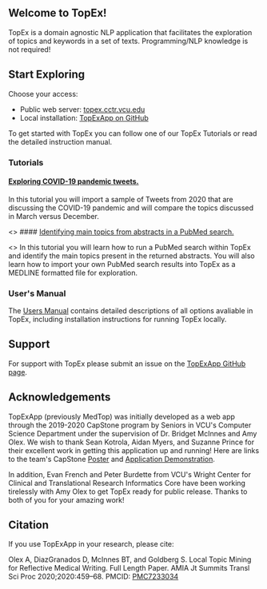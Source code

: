 ## Welcome to TopEx!

TopEx is a domain agnostic NLP application that facilitates the exploration of topics and keywords in a set of texts. Programming/NLP knowledge is not required! 

## Start Exploring

Choose your access:
 - Public web server: [topex.cctr.vcu.edu](topex.cctr.vcu.edu)
 - Local installation: [TopExApp on GitHub](github.com/VCUWrightCenter/TopExApp)

To get started with TopEx you can follow one of our TopEx Tutorials or read the detailed instruction manual. 

### Tutorials
#### [Exploring COVID-19 pandemic tweets.](https://vcuwrightcenter.github.io/TopExApp/tutorial_covidTweets)

In this tutorial you will import a sample of Tweets from 2020 that are discussing the COVID-19 pandemic and will compare the topics discussed in March versus December.


<> #### [Identifying main topics from abstracts in a PubMed search.]()

<> In this tutorial you will learn how to run a PubMed search within TopEx and identify the main topics present in the returned abstracts.  You will also learn how to import your own PubMed search results into TopEx as a MEDLINE formatted file for exploration.

### User's Manual

The [Users Manual](https://vcuwrightcenter.github.io/TopExApp/manual) contains detailed descriptions of all options avaliable in TopEx, including installation instructions for running TopEx locally.

## Support

For support with TopEx please submit an issue on the [TopExApp GitHub page](https://github.com/VCUWrightCenter/TopExApp/issues).

## Acknowledgements

TopExApp (previously MedTop) was initially developed as a web app through the 2019-2020 CapStone program by Seniors in VCU's Computer Science Department under the supervision of Dr. Bridget McInnes and Amy Olex. We wish to thank Sean Kotrola, Aidan Myers, and Suzanne Prince for their excellent work in getting this application up and running! Here are links to the team's CapStone [Poster](https://drive.google.com/file/d/1TGCaM7oXPxFwEJ5B5_nrGZqNnUetWPFB/view) and [Application Demonstration](https://drive.google.com/file/d/1xRYlLpiYnCnI9Pdi6vbE4eTDUu0e09qB/view). 

In addition, Evan French and Peter Burdette from VCU's Wright Center for Clinical and Translational Research Informatics Core have been working tirelessly with Amy Olex to get TopEx ready for public release.  Thanks to both of you for your amazing work!

## Citation

If you use TopExApp in your research, please cite:

Olex A, DiazGranados D, McInnes BT, and Goldberg S. Local Topic Mining for Reflective Medical Writing. Full Length Paper. AMIA Jt Summits Transl Sci Proc 2020;2020:459–68. PMCID: [PMC7233034](https://www-ncbi-nlm-nih-gov.proxy.library.vcu.edu/pmc/articles/PMC7233034/)
